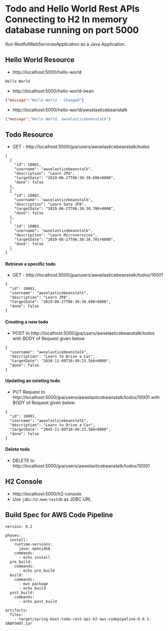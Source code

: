 # Todo and Hello World Rest APIs Connecting to H2 In memory database running on port 5000

Run RestfulWebServicesApplication as a Java Application.


## Hello World Resource

- http://localhost:5000/hello-world

```txt
Hello World
```

- http://localhost:5000/hello-world-bean

```json
{"message":"Hello World - Changed"}
```

- http://localhost:5000/hello-world/awselasticebeanstalk

```json
{"message":"Hello World, awselasticebeanstalk"}
```


## Todo Resource

- GET - http://localhost:5000/jpa/users/awselasticebeanstalk/todos

```
[
  {
    "id": 10001,
    "username": "awselasticebeanstalk",
    "description": "Learn JPA",
    "targetDate": "2019-06-27T06:30:30.696+0000",
    "done": false
  },
  {
    "id": 10002,
    "username": "awselasticebeanstalk",
    "description": "Learn Data JPA",
    "targetDate": "2019-06-27T06:30:30.700+0000",
    "done": false
  },
  {
    "id": 10003,
    "username": "awselasticebeanstalk",
    "description": "Learn Microservices",
    "targetDate": "2019-06-27T06:30:30.701+0000",
    "done": false
  }
]
```

#### Retrieve a specific todo

- GET - http://localhost:5000/jpa/users/awselasticebeanstalk/todos/10001

```
{
  "id": 10001,
  "username": "awselasticebeanstalk",
  "description": "Learn JPA",
  "targetDate": "2019-06-27T06:30:30.696+0000",
  "done": false
}
```

#### Creating a new todo



- POST to http://localhost:5000/jpa/users/awselasticebeanstalk/todos with BODY of Request given below

```
{
  "username": "awselasticebeanstalk",
  "description": "Learn to Drive a Car",
  "targetDate": "2030-11-09T10:49:23.566+0000",
  "done": false
}
```

#### Updating an existing todo

- PUT Request to http://localhost:5000/jpa/users/awselasticebeanstalk/todos/10001 with BODY of Request given below

```
{
  "id": 10001,
  "username": "awselasticebeanstalk",
  "description": "Learn to Drive a Car",
  "targetDate": "2045-11-09T10:49:23.566+0000",
  "done": false
}
```

#### Delete todo

- DELETE to http://localhost:5000/jpa/users/awselasticebeanstalk/todos/10001


## H2 Console

- http://localhost:5000/h2-console
- Use `jdbc:h2:mem:testdb` as JDBC URL


## Build Spec for AWS Code Pipeline
```
version: 0.2
            
phases:
  install:
    runtime-versions:
      java: openjdk8
    commands:
      - echo install
  pre_build:
    commands:
      - echo pre_build
  build:
    commands:
      - mvn package
      - echo build
  post_build:
    commands:
      - echo post_build

artifacts:
  files:
    - target/spring-boot-todo-rest-api-h2-aws-codepipeline-0.0.1-SNAPSHOT.jar
```
